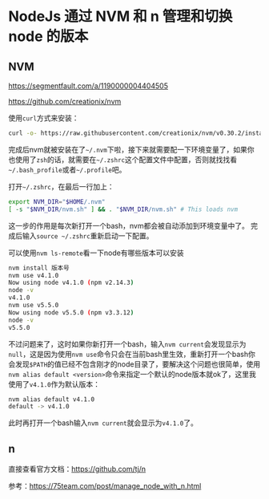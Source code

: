 # NodeJs 通过 NVM 和 n 管理和切换 node 的版本



## NVM

https://segmentfault.com/a/1190000004404505

https://github.com/creationix/nvm

使用`curl`方式来安装：

```bash
curl -o- https://raw.githubusercontent.com/creationix/nvm/v0.30.2/install.sh | bash
```

 完成后nvm就被安装在了`~/.nvm`下啦，接下来就需要配一下环境变量了，如果你也使用了`zsh`的话，就需要在`~/.zshrc`这个配置文件中配置，否则就找找看`~/.bash_profile`或者`~/.profile`吧。

打开`~/.zshrc`，在最后一行加上：

```bash
export NVM_DIR="$HOME/.nvm"
[ -s "$NVM_DIR/nvm.sh" ] && . "$NVM_DIR/nvm.sh" # This loads nvm
```

这一步的作用是每次新打开一个bash，nvm都会被自动添加到环境变量中了。 完成后输入`source ~/.zshrc`重新启动一下配置。

可以使用`nvm ls-remote`看一下node有哪些版本可以安装

```bash
nvm install 版本号
nvm use v4.1.0
Now using node v4.1.0 (npm v2.14.3)
node -v
v4.1.0
nvm use v5.5.0
Now using node v5.5.0 (npm v3.3.12)
node -v
v5.5.0
```

不过问题来了，这时如果你新打开一个bash，输入`nvm current`会发现显示为`null`，这是因为使用`nvm use`命令只会在当前bash里生效，重新打开一个bash你会发现`$PATH`的值已经不包含刚才的node目录了，要解决这个问题也很简单，使用`nvm alias default <version>`命令来指定一个默认的node版本就ok了，这里我使用了`v4.1.0`作为默认版本：

```bash
nvm alias default v4.1.0
default -> v4.1.0
```

此时再打开一个bash输入`nvm current`就会显示为`v4.1.0`了。

## n

直接查看官方文档：https://github.com/tj/n

参考：https://75team.com/post/manage_node_with_n.html